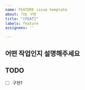 ```yaml
---
name: FEATURE issue template
about: 기능 구현
title: "[FEAT]"
labels: feature
assignees: ''

---
```


## 어떤 작업인지 설명해주세요

## TODO
- [ ] 구현1
